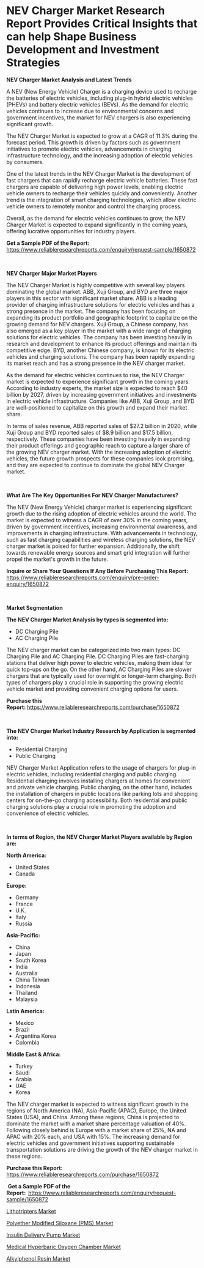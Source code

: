 <p><h1>NEV Charger Market Research Report Provides Critical Insights that can help Shape Business Development and Investment Strategies</h1></p><p><strong>NEV Charger Market Analysis and Latest Trends</strong></p>
<p><p>A NEV (New Energy Vehicle) Charger is a charging device used to recharge the batteries of electric vehicles, including plug-in hybrid electric vehicles (PHEVs) and battery electric vehicles (BEVs). As the demand for electric vehicles continues to increase due to environmental concerns and government incentives, the market for NEV chargers is also experiencing significant growth.</p><p>The NEV Charger Market is expected to grow at a CAGR of 11.3% during the forecast period. This growth is driven by factors such as government initiatives to promote electric vehicles, advancements in charging infrastructure technology, and the increasing adoption of electric vehicles by consumers.</p><p>One of the latest trends in the NEV Charger Market is the development of fast chargers that can rapidly recharge electric vehicle batteries. These fast chargers are capable of delivering high power levels, enabling electric vehicle owners to recharge their vehicles quickly and conveniently. Another trend is the integration of smart charging technologies, which allow electric vehicle owners to remotely monitor and control the charging process.</p><p>Overall, as the demand for electric vehicles continues to grow, the NEV Charger Market is expected to expand significantly in the coming years, offering lucrative opportunities for industry players.</p></p>
<p><strong>Get a Sample PDF of the Report:&nbsp;</strong> <a href="https://www.reliableresearchreports.com/enquiry/request-sample/1650872">https://www.reliableresearchreports.com/enquiry/request-sample/1650872</a></p>
<p>&nbsp;</p>
<p><strong>NEV Charger Major Market Players</strong></p>
<p><p>The NEV Charger Market is highly competitive with several key players dominating the global market. ABB, Xuji Group, and BYD are three major players in this sector with significant market share. ABB is a leading provider of charging infrastructure solutions for electric vehicles and has a strong presence in the market. The company has been focusing on expanding its product portfolio and geographic footprint to capitalize on the growing demand for NEV chargers. Xuji Group, a Chinese company, has also emerged as a key player in the market with a wide range of charging solutions for electric vehicles. The company has been investing heavily in research and development to enhance its product offerings and maintain its competitive edge. BYD, another Chinese company, is known for its electric vehicles and charging solutions. The company has been rapidly expanding its market reach and has a strong presence in the NEV charger market.</p><p>As the demand for electric vehicles continues to rise, the NEV Charger market is expected to experience significant growth in the coming years. According to industry experts, the market size is expected to reach $40 billion by 2027, driven by increasing government initiatives and investments in electric vehicle infrastructure. Companies like ABB, Xuji Group, and BYD are well-positioned to capitalize on this growth and expand their market share.</p><p>In terms of sales revenue, ABB reported sales of $27.2 billion in 2020, while Xuji Group and BYD reported sales of $8.9 billion and $17.5 billion, respectively. These companies have been investing heavily in expanding their product offerings and geographic reach to capture a larger share of the growing NEV charger market. With the increasing adoption of electric vehicles, the future growth prospects for these companies look promising, and they are expected to continue to dominate the global NEV Charger market.</p></p>
<p>&nbsp;</p>
<p><strong>What Are The Key Opportunities For NEV Charger Manufacturers?</strong></p>
<p><p>The NEV (New Energy Vehicle) charger market is experiencing significant growth due to the rising adoption of electric vehicles around the world. The market is expected to witness a CAGR of over 30% in the coming years, driven by government incentives, increasing environmental awareness, and improvements in charging infrastructure. With advancements in technology, such as fast charging capabilities and wireless charging solutions, the NEV charger market is poised for further expansion. Additionally, the shift towards renewable energy sources and smart grid integration will further propel the market's growth in the future.</p></p>
<p><strong>Inquire or Share Your Questions If Any Before Purchasing This Report:</strong> <a href="https://www.reliableresearchreports.com/enquiry/pre-order-enquiry/1650872">https://www.reliableresearchreports.com/enquiry/pre-order-enquiry/1650872</a></p>
<p>&nbsp;</p>
<p><strong>Market Segmentation</strong></p>
<p><strong>The NEV Charger Market Analysis by types is segmented into:</strong></p>
<p><ul><li>DC Charging Pile</li><li>AC Charging Pile</li></ul></p>
<p><p>The NEV charger market can be categorized into two main types: DC Charging Pile and AC Charging Pile. DC Charging Piles are fast-charging stations that deliver high power to electric vehicles, making them ideal for quick top-ups on the go. On the other hand, AC Charging Piles are slower chargers that are typically used for overnight or longer-term charging. Both types of chargers play a crucial role in supporting the growing electric vehicle market and providing convenient charging options for users.</p></p>
<p><strong>Purchase this Report:&nbsp;</strong><a href="https://www.reliableresearchreports.com/purchase/1650872">https://www.reliableresearchreports.com/purchase/1650872</a></p>
<p>&nbsp;</p>
<p><strong>The NEV Charger Market Industry Research by Application is segmented into:</strong></p>
<p><ul><li>Residential Charging</li><li>Public Charging</li></ul></p>
<p><p>NEV Charger Market Application refers to the usage of chargers for plug-in electric vehicles, including residential charging and public charging. Residential charging involves installing chargers at homes for convenient and private vehicle charging. Public charging, on the other hand, includes the installation of chargers in public locations like parking lots and shopping centers for on-the-go charging accessibility. Both residential and public charging solutions play a crucial role in promoting the adoption and convenience of electric vehicles.</p></p>
<p>&nbsp;</p>
<p><strong>In terms of Region, the NEV Charger Market Players available by Region are:</strong></p>
<p>
    <p> <strong> North America: </strong>
        <ul>
            <li>United States</li>
            <li>Canada</li>
        </ul>
        </p> 
    <p> <strong> Europe: </strong>
        <ul>
            <li>Germany</li>
            <li>France</li>
            <li>U.K.</li>
            <li>Italy</li>
            <li>Russia</li>
        </ul>
        </p> 
    <p> <strong> Asia-Pacific: </strong>
        <ul>
            <li>China</li>
            <li>Japan</li>
            <li>South Korea</li>
            <li>India</li>
            <li>Australia</li>
            <li>China Taiwan</li>
            <li>Indonesia</li>
            <li>Thailand</li>
            <li>Malaysia</li>
        </ul>
        </p> 
    <p> <strong> Latin America: </strong>
        <ul>
            <li>Mexico</li>
            <li>Brazil</li>
            <li>Argentina Korea</li>
            <li>Colombia</li>
        </ul>
        </p> 
    <p> <strong> Middle East & Africa: </strong>
        <ul>
            <li>Turkey</li>
            <li>Saudi</li>
            <li>Arabia</li>
            <li>UAE</li>
            <li>Korea</li>
        </ul>
    </p>
    </p>
<p><p>The NEV charger market is expected to witness significant growth in the regions of North America (NA), Asia-Pacific (APAC), Europe, the United States (USA), and China. Among these regions, China is projected to dominate the market with a market share percentage valuation of 40%. Following closely behind is Europe with a market share of 25%, NA and APAC with 20% each, and USA with 15%. The increasing demand for electric vehicles and government initiatives supporting sustainable transportation solutions are driving the growth of the NEV charger market in these regions.</p></p>
<p><strong>Purchase this Report: </strong><a href="https://www.reliableresearchreports.com/purchase/1650872">https://www.reliableresearchreports.com/purchase/1650872</a></p>
<p>&nbsp;<strong>Get a Sample PDF of the Report:&nbsp;&nbsp;</strong><a href="https://www.reliableresearchreports.com/enquiry/request-sample/1650872">https://www.reliableresearchreports.com/enquiry/request-sample/1650872</a></p>
<p><strong></strong></p>
<p><p><a href="https://medium.com/@joerobertson75f/lithotripters-market-trends-and-market-analysis-forecasted-for-period-2024-2031-e2ee2a6672a7">Lithotripters Market</a></p><p><a href="https://github.com/irfadac/Market-Research-Report-List-1/blob/main/polyether-modified-siloxane-pms-market.md">Polyether Modified Siloxane (PMS) Market</a></p><p><a href="https://medium.com/@joerobertson75f/analyzing-insulin-delivery-pump-market-global-industry-perspective-and-forecast-2024-to-2031-602c4f3bdb5e">Insulin Delivery Pump Market</a></p><p><a href="https://medium.com/@joerobertson75f/medical-hyperbaric-oxygen-chamber-market-trends-forecast-and-competitive-analysis-to-2031-650582e588a8">Medical Hyperbaric Oxygen Chamber Market</a></p><p><a href="https://github.com/myacatherineblakecaczo9vcsw/Market-Research-Report-List-1/blob/main/alkylphenol-resin-market.md">Alkylphenol Resin Market</a></p></p>